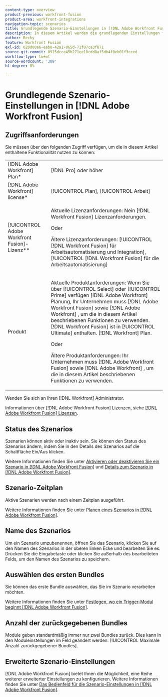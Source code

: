 ```yaml
---
content-type: overview
product-previous: workfront-fusion
product-area: workfront-integrations
navigation-topic: scenarios
title: Grundlegende Szenario-Einstellungen in [!DNL Adobe Workfront Fusion]
description: In diesem Artikel werden die grundlegenden Einstellungen für Ihre [!DNL Adobe Workfront Fusion] Szenarien.
author: Becky
feature: Workfront Fusion
exl-id: 020d00a6-eab0-42a1-865d-71f07ca3f871
source-git-commit: 0915dcce45b271ee18cdd8af5db4f0eb01f3cced
workflow-type: tm+mt
source-wordcount: '309'
ht-degree: 0%

---
```


# Grundlegende Szenario-Einstellungen in [!DNL Adobe Workfront Fusion]

## Zugriffsanforderungen

Sie müssen über den folgenden Zugriff verfügen, um die in diesem Artikel enthaltene Funktionalität nutzen zu können:

<table style="table-layout:auto">  
 <col> 
 <col> 
 <tbody> 
  <tr> 
    <td role="rowheader">[!DNL Adobe Workfront] Plan*</td> 
   <td> <p>[!DNL Pro] oder höher</p> </td> 
  </tr> 
  <tr data-mc-conditions=""> 
   <td role="rowheader">[!DNL Adobe Workfront] license*</td> 
   <td> <p>[!UICONTROL Plan], [!UICONTROL Arbeit]</p> </td> 
  </tr> 
  <tr> 
   <td role="rowheader">[!UICONTROL Adobe Workfront Fusion]-Lizenz**</td> 
   <td>
   <p>Aktuelle Lizenzanforderungen: Nein [!DNL Workfront Fusion] Lizenzanforderungen.</p>
   <p>Oder</p>
   <p>Ältere Lizenzanforderungen: [!UICONTROL [!DNL Workfront Fusion] für Arbeitsautomatisierung und Integration], [!UICONTROL [!DNL Workfront Fusion] für die Arbeitsautomatisierung]</p>
   </td> 
  </tr> 
  <tr> 
   <td role="rowheader">Produkt</td> 
   <td>
   <p>Aktuelle Produktanforderungen: Wenn Sie über [!UICONTROL Select] oder [!UICONTROL Prime] verfügen [!DNL Adobe Workfront] Planung, Ihr Unternehmen muss [!DNL Adobe Workfront Fusion] sowie [!DNL Adobe Workfront] , um die in diesem Artikel beschriebenen Funktionen zu verwenden. [!DNL Workfront Fusion] ist in [!UICONTROL Ultimate] enthalten. [!DNL Workfront] Plan.</p>
   <p>Oder</p>
   <p>Ältere Produktanforderungen: Ihr Unternehmen muss [!DNL Adobe Workfront Fusion] sowie [!DNL Adobe Workfront] , um die in diesem Artikel beschriebenen Funktionen zu verwenden.</p>
   </td> 
  </tr> 
 </tbody> 
</table>

Wenden Sie sich an Ihren [!DNL Workfront] Administrator.

Informationen über [!DNL Adobe Workfront Fusion] Lizenzen, siehe [[!DNL Adobe Workfront Fusion] Lizenzen](../../workfront-fusion/get-started/license-automation-vs-integration.md).

## Status des Szenarios

Szenarien können aktiv oder inaktiv sein. Sie können den Status des Szenarios ändern, indem Sie in den Details des Szenarios auf die Schaltfläche Ein/Aus klicken.

Weitere Informationen finden Sie unter [Aktivieren oder deaktivieren Sie ein Szenario in [!DNL Adobe Workfront Fusion]](../../workfront-fusion/scenarios/activate-or-inactivate-scenario.md) und [Details zum Szenario in [!DNL Adobe Workfront Fusion]](../../workfront-fusion/scenarios/scenario-detail.md).

## Szenario-Zeitplan

Aktive Szenarien werden nach einem Zeitplan ausgeführt.

Weitere Informationen finden Sie unter [Planen eines Szenarios in [!DNL Adobe Workfront Fusion]](../../workfront-fusion/scenarios/schedule-a-scenario.md).

## Name des Szenarios

Um ein Szenario umzubenennen, öffnen Sie das Szenario, klicken Sie auf den Namen des Szenarios in der oberen linken Ecke und bearbeiten Sie es. Drücken Sie die Eingabetaste oder klicken Sie außerhalb des bearbeiteten Felds, um den Namen des Szenarios zu speichern.

## Auswählen des ersten Bundles

Sie können das erste Bundle auswählen, das Sie im Szenario verarbeiten möchten.

Weitere Informationen finden Sie unter [Festlegen, wo ein Trigger-Modul beginnt [!DNL Adobe Workfront Fusion]](../../workfront-fusion/modules/choose-where-trigger-module-starts.md).

## Anzahl der zurückgegebenen Bundles

Module geben standardmäßig immer nur zwei Bundles zurück. Dies kann in den Moduleinstellungen im Feld geändert werden. [!UICONTROL Maximale Anzahl zurückgegebener Bundles].

## Erweiterte Szenario-Einstellungen

[!DNL Adobe Workfront Fusion] bietet Ihnen die Möglichkeit, eine Reihe weiterer erweiterter Einstellungen zu konfigurieren. Weitere Informationen finden Sie unter [Das Bedienfeld für die Szenario-Einstellungen in [!DNL Adobe Workfront Fusion]](../../workfront-fusion/scenarios/scenario-settings-panel.md).
